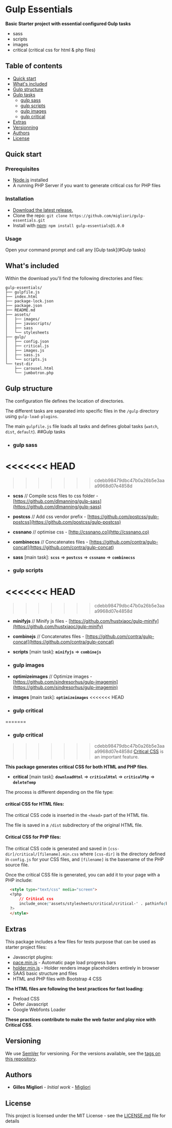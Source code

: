 # Gulp Essentials

**Basic Starter project with essential configured Gulp tasks**

* sass
* scripts
* images
* critical (critical css for html & php files)

## Table of contents

* [Quick start](#quick-start)
* [What's included](#whats-included)
* [Gulp structure](#gulp-structure)
* [Gulp tasks](#gulp-tasks)
  * [gulp sass](#gulp-sass)
  * [gulp scripts](#gulp-scripts)
  * [gulp images](#gulp-images)
  * [gulp critical](#gulp-critical)
* [Extras](#extras)
* [Versionning](#versionning)
* [Authors](#authors)
* [License](#license)

## Quick start

### Prerequisites

* [Node.js](https://nodejs.org) installed
* A running PHP Server if you want to generate critical css for PHP files

### Installation

* [Download the latest release.](https://github.com/migliori/gulp-essentials/archive/master.zip)
* Clone the repo: `git clone https://github.com/migliori/gulp-essentials.git`
* Install with [npm](https://www.npmjs.com/): `npm install gulp-essentials@1.0.0`

### Usage

Open your command prompt and call any [Gulp task](#Gulp tasks)

## What's included

Within the download you'll find the following directories and files:

```
gulp-essentials/
├── gulpfile.js
├── index.html
├── package-lock.json
├── package.json
├── README.md
├── assets/
│   ├── images/
│   ├── javascripts/
│   ├── sass
│   └── stylesheets
├── gulp/
│   ├── config.json
│   ├── critical.js
│   ├── images.js
│   ├── sass.js
│   └── scripts.js
└── test-dir
    ├── carousel.html
    └── jumbotron.php
```

## Gulp structure

The configuration file defines the location of directories.

The different tasks are separated into specific files in the `/gulp` directory using `gulp-load-plugins`.

The main `gulpfile.js` file loads all tasks and defines global tasks (`watch`, `dist`, `default`).
##Gulp tasks

* ### gulp sass
<<<<<<< HEAD
=======

>>>>>>> cdebb98479dbc47b0a26b5e3aaa9968d07e4858d
 * **scss** // Compile scss files to css folder - [https://github.com/dlmanning/gulp-sass](https://github.com/dlmanning/gulp-sass)
 * **postcss** // Add css vendor prefix - [https://github.com/postcss/gulp-postcss](https://github.com/postcss/gulp-postcss)
 * **cssnano** // optimise css - [http://cssnano.co](http://cssnano.co)
 * **combinecss** // Concatenates files - [https://github.com/contra/gulp-concat](https://github.com/contra/gulp-concat)
 
 * **sass** [main task]: **`scss`** => **`postcss`** => **`cssnano`** => **`combinecss`**
 
* ### gulp scripts
<<<<<<< HEAD
=======

>>>>>>> cdebb98479dbc47b0a26b5e3aaa9968d07e4858d
 * **minifyjs** // Minify js files - [https://github.com/hustxiaoc/gulp-minify](https://github.com/hustxiaoc/gulp-minify)
 * **combinejs** // Concatenates files - [https://github.com/contra/gulp-concat](https://github.com/contra/gulp-concat)
 * **scripts** [main task]: **`minifyjs`** => **`combinejs`**
 
* ### gulp images

 * **optimizeimages** // Optimize images - [https://github.com/sindresorhus/gulp-imagemin](https://github.com/sindresorhus/gulp-imagemin)
 * **images** [main task]: **`optimizeimages`**
<<<<<<< HEAD

* ### gulp critical
=======

* ### gulp critical

>>>>>>> cdebb98479dbc47b0a26b5e3aaa9968d07e4858d
 [Critical CSS](https://developers.google.com/speed/docs/insights/OptimizeCSSDelivery) is an important feature.

 **This package generates critical CSS for both HTML and PHP files**.
  * **critical** [main task]: **`downloadHtml`** => **`criticalHtml`** => **`criticalPhp`** => **`deleteTemp`**

 The process is different depending on the file type:

 #### critical CSS for HTML files:
   
  The critical CSS code is inserted in the `<head>` part of the HTML file.

  The file is saved in a `/dist` subdirectory of the original HTML file.

 #### Critical CSS for PHP files:

  The critical CSS code is generated and saved in `[css-dir]/critical/[filename].min.css` where `[css-dir]` is the directory defined in `config.js` for your CSS files, and `[filename]` is the basename of the PHP source file.

  Once the critical CSS file is generated, you can add it to your page with a PHP include:

  ```html
    <style type="text/css" media="screen">
    <?php
        // Critical css
        include_once('assets/stylesheets/critical/critical-' . pathinfo(basename($_SERVER['SCRIPT_NAME']), PATHINFO_FILENAME) . '.min.css');
    ?>
    </style>
  ```

## Extras

This package includes a few files for tests purpose that can be used as  starter project files:

* Javascript plugins:
 * [pace.min.js](http://github.hubspot.com/pace/docs/welcome/) - Automatic page load progress bars
 * [holder.min.js](http://holderjs.com) - Holder renders image placeholders entirely in browser
* SAAS basic structure and files
* HTML and PHP files with Bootstrap 4 CSS

**The HTML files are following the best practices for fast loading**:

* Preload CSS
* Defer Javascript
* Google Webfonts Loader

**These practices contribute to make the web faster and play nice with Critical CSS**.

## Versioning

We use [SemVer](http://semver.org/) for versioning. For the versions available, see the [tags on this repository](https://github.com/migliori/gulp-essentials/tags).

## Authors

* **Gilles Migliori** - _Initial work_ - [Migliori](https://github.com/migliori)

## License

This project is licensed under the MIT License - see the [LICENSE.md](LICENSE.md) file for details
